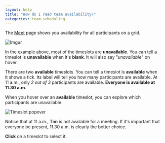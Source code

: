 ```yaml
---
layout: help
title: "How do I read team availability?"
categories: team-scheduling
---
```



The [Meet](https://freebusy.io/meet) page shows you availability for all participants on a grid.

![Imgur](http://i.imgur.com/USCvTP6.png)

In the example above, most of the timeslots are **unavailable**.
You can tell a timeslot is **unavailable** when it's **blank**. It will also say "*unavailable*" on hover.

There are two **available** timeslots.
You can tell a timeslot is **available** when it shows a tick. Its label will tell you how many participants are available.
At 11 a.m., only *2 out of 3* participants are available. **Everyone is available at 11.30 a.m.**

When you hover over an **available** timeslot, you can explore which participants are unavailable.

![Timeslot popover](http://i.imgur.com/pz84JQX.png)

Notice that at 11 a.m., **Tim** is not available for a meeting.
If it's important that everyone be present, 11.30 a.m. is clearly the better choice.

**Click** on a timeslot to select it.